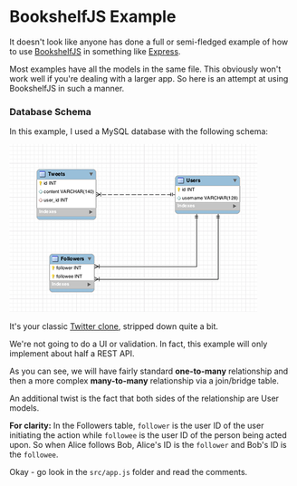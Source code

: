 BookshelfJS Example
========================

It doesn't look like anyone has done a full or semi-fledged example of how to use [BookshelfJS](http://bookshelfjs.org/) in something like [Express](http://expressjs.com/).

Most examples have all the models in the same file. This obviously won't work well if you're dealing with a larger app. So here is an attempt at using BookshelfJS in such a manner.

### Database Schema

In this example, I used a MySQL database with the following schema:

![Database schema](dbschema.png)

It's your classic [Twitter clone](http://ruby.railstutorial.org/ruby-on-rails-tutorial-book), stripped down quite a bit.

We're not going to do a UI or validation. In fact, this example will only implement about half a REST API.

As you can see, we will have fairly standard **one-to-many** relationship and then a more complex **many-to-many** relationship via a join/bridge table.

An additional twist is the fact that both sides of the relationship are User models.

**For clarity:** In the Followers table, `follower` is the user ID of the user initiating the action while `followee` is the user ID of the person being acted upon. So when Alice follows Bob, Alice's ID is the `follower` and Bob's ID is the `followee`.

Okay - go look in the `src/app.js` folder and read the comments.